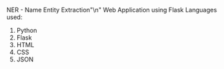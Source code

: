 NER - Name Entity Extraction"\n"
Web Application using Flask
Languages used:
1. Python
2. Flask
3. HTML
4. CSS
5. JSON
